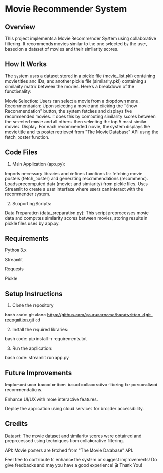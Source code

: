 # Movie Recommender System

## Overview
This project implements a Movie Recommender System using collaborative filtering. It recommends movies similar to the one selected by the user, based on a dataset of movies and their similarity scores.

## How It Works
The system uses a dataset stored in a pickle file (movie_list.pkl) containing movie titles and IDs, and another pickle file (similarity.pkl) containing a similarity matrix between the movies. Here's a breakdown of the functionality:

Movie Selection: Users can select a movie from a dropdown menu.
Recommendation: Upon selecting a movie and clicking the "Show Recommendation" button, the system fetches and displays five recommended movies. It does this by computing similarity scores between the selected movie and all others, then selecting the top 5 most similar movies.
Display: For each recommended movie, the system displays the movie title and its poster retrieved from "The Movie Database" API using the fetch_poster function.

## Code Files

1. Main Application (app.py):

Imports necessary libraries and defines functions for fetching movie posters (fetch_poster) and generating recommendations (recommend).
Loads precomputed data (movies and similarity) from pickle files.
Uses Streamlit to create a user interface where users can interact with the recommender system.

2. Supporting Scripts:

Data Preparation (data_preparation.py): This script preprocesses movie data and computes similarity scores between movies, storing results in pickle files used by app.py.

## Requirements

Python 3.x

Streamlit

Requests

Pickle

## Setup Instructions

1. Clone the repository:

bash code:
git clone https://github.com/yourusername/handwritten-digit-recognition.git
cd

2. Install the required libraries:

bash code:
pip install -r requirements.txt

3. Run the application:

bash code:
streamlit run app.py

## Future Improvements
Implement user-based or item-based collaborative filtering for personalized recommendations.

Enhance UI/UX with more interactive features.

Deploy the application using cloud services for broader accessibility.

## Credits
Dataset: The movie dataset and similarity scores were obtained and preprocessed using techniques from collaborative filtering.

API: Movie posters are fetched from "The Movie Database" API.

Feel free to contribute to enhance the system or suggest improvements! Do give feedbacks and may you have a good experience! 🎬
Thank You!
